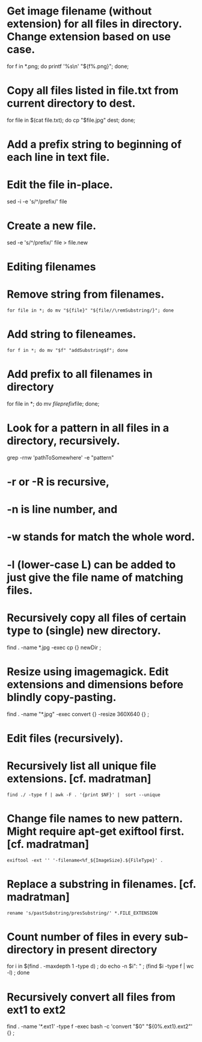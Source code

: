 # Get image filename (without extension) for all files in directory. Change extension based on use case.
  for f in *.png; do printf '%s\n' "${f%.png}"; done;

# Copy all files listed in file.txt from current directory to dest.
  for file in $(cat file.txt); do cp "$file.jpg" dest; done;

# Add a prefix string to beginning of each line in text file.
  # Edit the file in-place.
  sed -i -e 's/^/prefix/' file
  # Create a new file.
  sed -e 's/^/prefix/' file > file.new

# Editing filenames
  # Remove string from filenames.
    for file in *; do mv "${file}" "${file//\remSubstring/}"; done

  # Add string to fileneames.
    for f in *; do mv "$f" "addSubstring$f"; done

# Add prefix to all filenames in directory
  for file in *; do mv $file prefix$file; done;
  
# Look for a pattern in all files in a directory, recursively.
  grep -rnw 'pathToSomewhere' -e "pattern"
  # -r or -R is recursive,
  # -n is line number, and
  # -w stands for match the whole word.
  # -l (lower-case L) can be added to just give the file name of matching files.

# Recursively copy all files of certain type to (single) new directory.
  find . -name \*.jpg -exec cp {} newDir \;

# Resize using imagemagick. Edit extensions and dimensions before blindly copy-pasting.
  find . -name "*.jpg" -exec convert {} -resize 360X640 {} \;   

# Edit files (recursively).
  # Recursively list all unique file extensions. [cf. madratman]
    find ./ -type f | awk -F . '{print $NF}' |  sort --unique

  # Change file names to new pattern. Might require apt-get exiftool first. [cf. madratman] 
    exiftool -ext '' '-filename<%f_${ImageSize}.${FileType}' .

  # Replace a substring in filenames. [cf. madratman]
    rename 's/pastSubstring/presSubstring/' *.FILE_EXTENSION

# Count number of files in every sub-directory in present directory
  for i in $(find . -maxdepth 1 -type d) ; do 
      echo -n $i": " ; 
      (find $i -type f | wc -l) ; 
  done
  
# Recursively convert all files from ext1 to ext2
  find . -name '*.ext1' -type f -exec bash -c 'convert "$0" "${0%.ext1}.ext2"' {} \;

